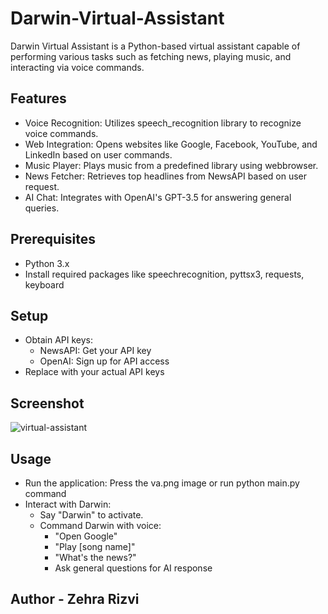 # Darwin-Virtual-Assistant

Darwin Virtual Assistant is a Python-based virtual assistant capable of performing various tasks such as fetching news, playing music, and interacting via voice commands.

## Features

* Voice Recognition: Utilizes speech_recognition library to recognize voice commands.
* Web Integration: Opens websites like Google, Facebook, YouTube, and LinkedIn based on user commands.
* Music Player: Plays music from a predefined library using webbrowser.
* News Fetcher: Retrieves top headlines from NewsAPI based on user request.
* AI Chat: Integrates with OpenAI's GPT-3.5 for answering general queries.

## Prerequisites

* Python 3.x
* Install required packages like speechrecognition, pyttsx3, requests, keyboard 

## Setup

* Obtain API keys:
    * NewsAPI: Get your API key
    * OpenAI: Sign up for API access
* Replace <Your Key Here> with your actual API keys 

## Screenshot

![virtual-assistant](https://github.com/amatuzzehra/Darwin-Virtual-Assistant/assets/126327155/7533d2c1-91c3-494c-b15b-7b7396c4e3fb)


## Usage

* Run the application: Press the va.png image or run python main.py command 
* Interact with Darwin:
    * Say "Darwin" to activate.
    * Command Darwin with voice:
        * "Open Google"
        * "Play [song name]"
        * "What's the news?"
        * Ask general questions for AI response 

## Author - Zehra Rizvi 

